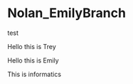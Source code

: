 # Nolan_EmilyBranch
<p>test<p>
<p>Hello this is Trey<p>
<p>Hello this is Emily<p>
<p>This is informatics<p>
<!-- This is a test>